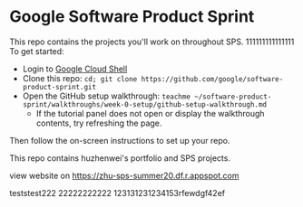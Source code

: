 # Google Software Product Sprint

This repo contains the projects you'll work on throughout SPS.
111111111111111
To get started:

- Login to [Google Cloud Shell](https://ssh.cloud.google.com/cloudshell/editor)
- Clone this repo: `cd; git clone https://github.com/google/software-product-sprint.git`
- Open the GitHub setup walkthrough: `teachme ~/software-product-sprint/walkthroughs/week-0-setup/github-setup-walkthrough.md`
  - If the tutorial panel does not open or display the walkthrough contents, try refreshing the page.

Then follow the on-screen instructions to set up your repo.

This repo contains huzhenwei's portfolio and SPS projects.

view website on https://zhu-sps-summer20.df.r.appspot.com


teststest222
22222222222
123131231234153rfewdgf42ef

